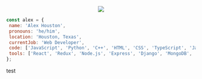 <p align="center">
  <img src="https://i.imgur.com/jNkozgG.jpg" />
</p>
 
 ```javascript
const alex = {
  name: 'Alex Houston',
  pronouns: 'he/him',
  location: 'Houston, Texas',
  currentJob: 'Web Developer',
  code: ['JavaScript', 'Python', 'C++', 'HTML', 'CSS', 'TypeScript', 'Java', 'SQL', 'PostgreSQL'],
  tools: ['React', 'Redux', 'Node.js', 'Express', 'Django', 'MongoDB', 'AWS', 'Adobe Creative Cloud']
};
```
test
